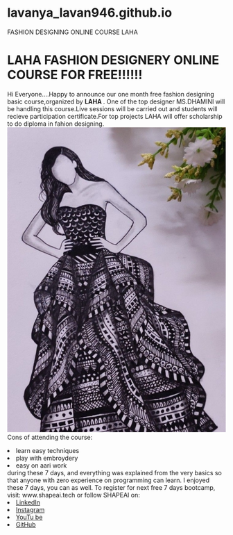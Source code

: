# lavanya_lavan946.github.io
FASHION DESIGNING ONLINE COURSE LAHA
# LAHA FASHION DESIGNERY ONLINE COURSE FOR FREE!!!!!!
Hi Everyone....Happy to announce our one month free fashion designing basic course,organized by <b> LAHA
</b>.
One of the top designer MS.DHAMINI will be handling this course.Live sessions will be carried out and students will recieve participation certificate.For top projects LAHA will offer scholarship to do diploma in fahion designing.
 <img src="https://github.com/lavan946/lavanya_lavan946.github.io/blob/main/IMG_20210428_181112.jpg"> </a>
<br>Cons of attending the course:
<li>learn easy techniques
<li>play with embroydery
<li>easy on aari work
<br>during these 7 days, and everything was explained from the very basics so that
anyone with zero experience on programming can learn.
I enjoyed these 7 days, you can as well. To register for next free 7 days bootcamp, visit:
www.shapeai.tech
or follow SHAPEAI on:
<li><a href=
"https://in.linkedin.com/company/shapeai">LinkedIn</a>
<li><a href=
"https://www.instagram.com/shape.ai/?hl=en">Instagram</a>
<li><a
href=
"https://www.youtube.com/channel/UCTUvDLTW9meuDXWcbmISPdA">YouTu
be</a>
<li><a href=
"https://github.com/shapeai">GitHub</a>
